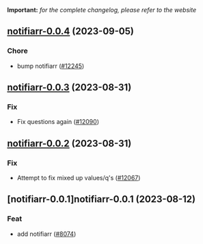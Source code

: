 **Important:**
*for the complete changelog, please refer to the website*




## [notifiarr-0.0.4](https://github.com/truecharts/charts/compare/notifiarr-0.0.3...notifiarr-0.0.4) (2023-09-05)

### Chore

- bump notifiarr ([#12245](https://github.com/truecharts/charts/issues/12245))
  
  


## [notifiarr-0.0.3](https://github.com/truecharts/charts/compare/notifiarr-0.0.2...notifiarr-0.0.3) (2023-08-31)

### Fix

- Fix questions again ([#12090](https://github.com/truecharts/charts/issues/12090))
  
  


## [notifiarr-0.0.2](https://github.com/truecharts/charts/compare/notifiarr-0.0.1...notifiarr-0.0.2) (2023-08-31)

### Fix

- Attempt to fix mixed up values/q's ([#12067](https://github.com/truecharts/charts/issues/12067))
  
  


## [notifiarr-0.0.1]notifiarr-0.0.1 (2023-08-12)

### Feat

- add notifiarr ([#8074](https://github.com/truecharts/charts/issues/8074))
  
  